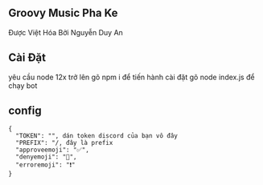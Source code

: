 ## Groovy Music Pha Ke 
Được Việt Hóa Bởi Nguyễn Duy An

## Cài Đặt
yêu cầu node 12x trở lên
gõ npm i để tiến hành cài đặt
gõ node index.js để chạy bot

## config
```
{
  "TOKEN": "", dán token discord của bạn vô đây
  "PREFIX": "/, đây là prefix
  "approveemoji": "✅",
  "denyemoji": "🚫",
  "erroremoji": "️❗"
}
```
